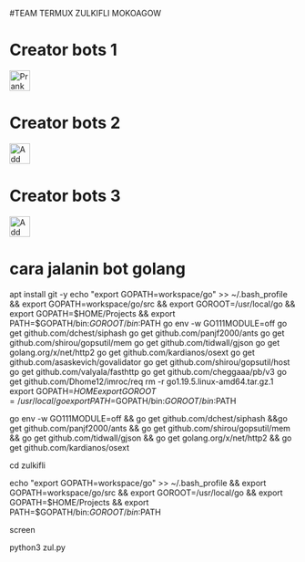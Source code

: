 #TEAM TERMUX ZULKIFLI MOKOAGOW

# Creator bots 1
<a href="https://line.me/R/ti/p/~zul.1.02"><img height="36" border="0" alt="PrankBots" src="https://scdn.line-apps.com/n/line_add_friends/btn/en.png"></a>
# Creator bots 2
<a href="https://line.me/R/ti/p/~kuis.1.1"><img height="36" border="0" alt="Add Friend" src="https://scdn.line-apps.com/n/line_add_friends/btn/en.png"></a>
# Creator bots 3
<a href="https://line.me/R/ti/p/~@936qdoju"><img height="36" border="0" alt="Add Friend" src="https://scdn.line-apps.com/n/line_add_friends/btn/en.png"></a>




# cara jalanin bot golang

apt install git -y
echo "export GOPATH=workspace/go" >> ~/.bash_profile && export GOPATH=workspace/go/src && export GOROOT=/usr/local/go && export GOPATH=$HOME/Projects && export PATH=$GOPATH/bin:$GOROOT/bin:$PATH
go env -w GO111MODULE=off
go get github.com/dchest/siphash
go get github.com/panjf2000/ants
go get github.com/shirou/gopsutil/mem
go get github.com/tidwall/gjson
go get golang.org/x/net/http2
go get github.com/kardianos/osext
go get github.com/asaskevich/govalidator
go get github.com/shirou/gopsutil/host
go get github.com/valyala/fasthttp
go get github.com/cheggaaa/pb/v3
go get github.com/Dhome12/imroc/req
rm -r go1.19.5.linux-amd64.tar.gz.1
export GOPATH=$HOME
export GOROOT=/usr/local/go
export PATH=$GOPATH/bin:$GOROOT/bin:$PATH


go env -w GO111MODULE=off && go get github.com/dchest/siphash &&go get github.com/panjf2000/ants && go get github.com/shirou/gopsutil/mem && go get github.com/tidwall/gjson && go get golang.org/x/net/http2 && go get github.com/kardianos/osext


cd zulkifli

echo "export GOPATH=workspace/go" >> ~/.bash_profile && export GOPATH=workspace/go/src && export GOROOT=/usr/local/go && export GOPATH=$HOME/Projects && export PATH=$GOPATH/bin:$GOROOT/bin:$PATH

screen

python3 zul.py
